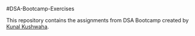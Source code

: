 #DSA-Bootcamp-Exercises

This repository contains the assignments from DSA Bootcamp created by [Kunal Kushwaha](https://youtube.com/kunalkushwaha).